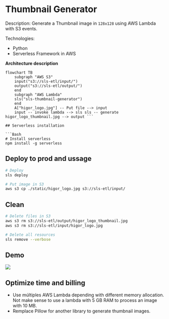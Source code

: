 # Thumbnail Generator

Description: Generate a Thumbnail image in `128x128` using AWS Lambda with S3 events.

Technologies:
- Python
- Serverless Framework in AWS

**Architecture description**

```mermaid
flowchart TB
    subgraph "AWS S3"
    input("s3://sls-etl/input/")
    output("s3://sls-etl/output/")
    end
    subgraph "AWS Lambda"
    sls("sls-thumbnail-generator")
    end
    A["higor_logo.jpg"] -- Put file --> input
    input -- invoke lambda --> sls sls -- generate higor_logo_thumbnail.jpg --> output ```

## Serverless installation

```Bash
# Install serverless
npm install -g serverless
```

## Deploy to prod and ussage

```Bash
# Deploy
sls deploy

# Put image in S3
aws s3 cp ./static/higor_logo.jpg s3://sls-etl/input/
```

## Clean

```Bash
# Delete files in S3
aws s3 rm s3://sls-etl/output/higor_logo_thumbnail.jpg
aws s3 rm s3://sls-etl/input/higor_logo.jpg

# Delete all resources
sls remove --verbose
```


## Demo

![](./thumbnail-generator-demo.gif)

## Optimize time and billing

- Use múltiples AWS Lambda depending with different memory allocation. Not make sense to use a lambda with 5 GB RAM to process an image with 10 MB.
- Remplace Pillow for another library to generate thumbnail images.
